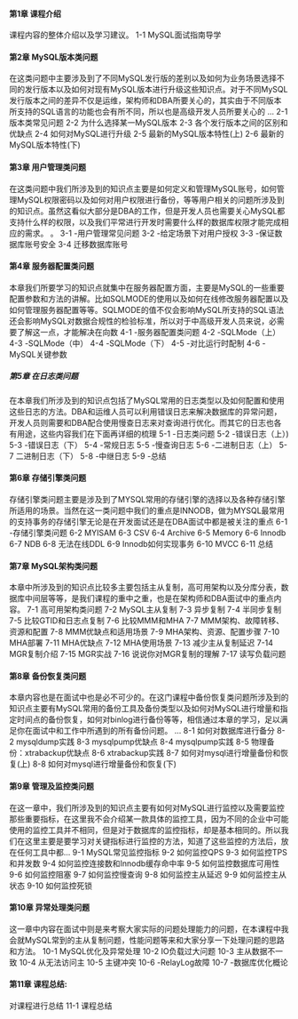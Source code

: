#### 第1章 课程介绍
课程内容的整体介绍以及学习建议。
1-1 MySQL面试指南导学
#### 第2章 MySQL版本类问题
在这类问题中主要涉及到了不同MySQL发行版的差别以及如何为业务场景选择不同的发行版本以及如何对现有MySQL版本进行升级这些知识点。对于不同MySQL发行版本之间的差异不仅是运维，架构师和DBA所要关心的，其实由于不同版本所支持的SQL语言的功能也会有所不同，所以也是高级开发人员所要关心的 ...
2-1 版本类常见问题
2-2 为什么选择某一MySQL版本
2-3 各个发行版本之间的区别和优缺点
2-4 如何对MySQL进行升级
2-5 最新的MySQL版本特性(上)
2-6 最新的MySQL版本特性(下)

#### 第3章 用户管理类问题
在这类问题中我们所涉及到的知识点主要是如何定义和管理MySQL账号，如何管理MySQL权限密码以及如何对用户权限进行备份，等等用户相关的问题所涉及到的知识点。虽然这看似大部分是DBA的工作，但是开发人员也需要关心MySQL都支持什么样的权限，以及我们平常进行开发时需要什么样的数据库权限才能完成相应的需求。 。
3-1 -用户管理常见问题
3-2 -给定场景下对用户授权
3-3 -保证数据库账号安全
3-4 迁移数据库账号


#### 第4章 服务器配置类问题
本章我们所要学习的知识点就集中在服务器配置方面，主要是MySQL的一些重要配置参数和方法的讲解。比如SQLMODE的使用以及如何在线修改服务器配置以及如何管理服务器配置等等。SQLMODE的值不仅会影响MySQL所支持的SQL语法还会影响MySQL对数据合规性的检验标准，所以对于中高级开发人员来说，必需要了解这一点，才能解决在向数
4-1 -服务器配置类问题
4-2 -SQLMode（上）
4-3 -SQLMode（中）
4-4 -SQLMode（下）
4-5 -对比运行时配制
4-6 -MySQL关键参数

##### 第5章 在日志类问题
在本章我们所涉及到的知识点包括了MySQL常用的日志类型以及如何配置和使用这些日志的方法。DBA和运维人员可以利用错误日志来解决数据库的异常问题，开发人员则需要和DBA配合使用慢查日志来对查询进行优化。而其它的日志也各有用途，这些内容我们在下面再详细的梳理
5-1 -日志类问题
5-2 -错误日志（上）)
5-3 -错误日志（下）
5-4 -常规日志
5-5 -慢查询日志
5-6 -二进制日志（上）
5-7 二进制日志（下）
5-8 -中继日志
5-9 -总结

#### 第6章 存储引擎类问题
存储引擎类问题主要是涉及到了MYSQL常用的存储引擎的选择以及各种存储引擎所适用的场景。当然在这一类问题中我们的重点是INNODB，做为MYSQL最常用的支持事务的存储引擎无论是在开发面试还是在DBA面试中都是被关注的重点
6-1 -存储引擎类问题
6-2 MYISAM
6-3 CSV
6-4 Archive
6-5 Memory
6-6 Innodb
6-7 NDB
6-8 无法在线DDL
6-9 Innodb如何实现事务
6-10 MVCC
6-11 总结

#### 第7章 MySQL架构类问题
本章中所涉及到的知识点比较多主要包括主从复制，高可用架构以及分库分表，数据库中间层等等，是我们课程的重中之重，也是在架构师和DBA面试中的重点内容。
7-1 高可用架构类问题
7-2 MySQL主从复制
7-3 异步复制
7-4 半同步复制
7-5 比较GTID和日志点复制
7-6 比较MMM和MHA
7-7 MMM架构、故障转移、资源和配置
7-8 MMM优缺点和适用场景
7-9 MHA架构、资源、配置步骤
7-10 MHA部署
7-11 MHA优缺点
7-12 MHA使用场景
7-13 减少主从复制延迟
7-14 MGR复制介绍
7-15 MGR实战
7-16 说说你对MGR复制的理解
7-17 读写负载问题


#### 第8章 备份恢复类问题
本章内容也是在面试中也是必不可少的。在这门课程中备份恢复类问题所涉及到的知识点主要有MySQL常用的备份工具及备份类型以及如何对MySQL进行增量和指定时间点的备份恢复，如何对binlog进行备份等等，相信通过本章的学习，足以满足你在面试中和工作中所遇到的所有备份问题。 ...
8-1 如何对数据库进行备分
8-2 mysqldump实践
8-3 mysqlpump优缺点
8-4 mysqlpump实践
8-5 物理备份：xtrabackup优缺点
8-6 xtrabackup实践
8-7 如何对mysql进行增量备份和恢复(上)
8-8 如何对mysql进行增量备份和恢复(下)

#### 第9章 管理及监控类问题
在这一章中，我们所涉及到的知识点主要有如何对MySQL进行监控以及需要监控那些重要指标，在这里我不会介绍某一款具体的监控工具，因为不同的企业中可能使用的监控工具并不相同，但是对于数据库的监控指标，却是基本相同的。所以我们在这里主要是要学习对关键指标进行监控的方法，知道了这些监控的方法后，放在任何工具中都...
9-1 MySQL常见监控指标
9-2 如何监控QPS
9-3 如何监控TPS和并发数
9-4 如何监控连接数和Innodb缓存命中率
9-5 如何监控数据库可用性
9-6 如何监控阻塞
9-7 如何监控慢查询
9-8 如何监控主从延迟
9-9 如何监控主从状态
9-10 如何监控死锁

#### 第10章 异常处理类问题
这一章中内容在面试中则是来考察大家实际的问题处理能力的问题，在本课程中我会就MySQL常到的主从复制问题，性能问题等来和大家分享一下处理问题的思路和方法。
10-1 MySQL优化及异常处理
10-2 IO负载过大问题
10-3 主从数据不一致
10-4 从无法访问主
10-5 主键冲突
10-6 -RelayLog故障
10-7 -数据库优化概论
#### 第11章 课程总结:
对课程进行总结
11-1 课程总结
